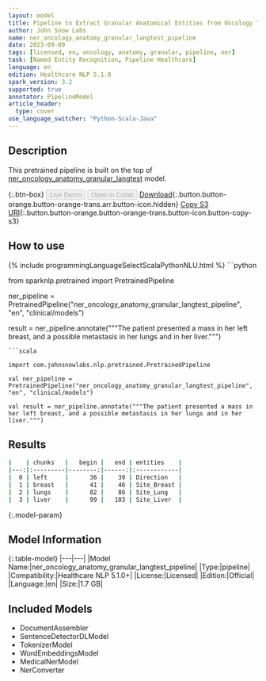 ```yaml
---
layout: model
title: Pipeline to Extract Granular Anatomical Entities from Oncology Texts (langtest)
author: John Snow Labs
name: ner_oncology_anatomy_granular_langtest_pipeline
date: 2023-09-09
tags: [licensed, en, oncology, anatomy, granular, pipeline, ner]
task: [Named Entity Recognition, Pipeline Healthcare]
language: en
edition: Healthcare NLP 5.1.0
spark_version: 3.2
supported: true
annotator: PipelineModel
article_header:
  type: cover
use_language_switcher: "Python-Scala-Java"
---
```


## Description

This pretrained pipeline is built on the top of [ner_oncology_anatomy_granular_langtest](https://nlp.johnsnowlabs.com/2023/09/03/ner_oncology_anatomy_granular_langtest_en.html) model.

{:.btn-box}
<button class="button button-orange" disabled>Live Demo</button>
<button class="button button-orange" disabled>Open in Colab</button>
[Download](https://s3.amazonaws.com/auxdata.johnsnowlabs.com/clinical/models/ner_oncology_anatomy_granular_langtest_pipeline_en_5.1.0_3.2_1694288139047.zip){:.button.button-orange.button-orange-trans.arr.button-icon.hidden}
[Copy S3 URI](s3://auxdata.johnsnowlabs.com/clinical/models/ner_oncology_anatomy_granular_langtest_pipeline_en_5.1.0_3.2_1694288139047.zip){:.button.button-orange.button-orange-trans.button-icon.button-copy-s3}

## How to use



<div class="tabs-box" markdown="1">
{% include programmingLanguageSelectScalaPythonNLU.html %}
```python

from sparknlp.pretrained import PretrainedPipeline

ner_pipeline = PretrainedPipeline("ner_oncology_anatomy_granular_langtest_pipeline", "en", "clinical/models")

result = ner_pipeline.annotate("""The patient presented a mass in her left breast, and a possible metastasis in her lungs and in her liver.""")

```
```scala

import com.johnsnowlabs.nlp.pretrained.PretrainedPipeline

val ner_pipeline = PretrainedPipeline("ner_oncology_anatomy_granular_langtest_pipeline", "en", "clinical/models")

val result = ner_pipeline.annotate("""The patient presented a mass in her left breast, and a possible metastasis in her lungs and in her liver.""")

```
</div>

## Results

```bash
|    | chunks   |   begin |   end | entities    |
|---:|:---------|--------:|------:|:------------|
|  0 | left     |      36 |    39 | Direction   |
|  1 | breast   |      41 |    46 | Site_Breast |
|  2 | lungs    |      82 |    86 | Site_Lung   |
|  3 | liver    |      99 |   103 | Site_Liver  |
```

{:.model-param}
## Model Information

{:.table-model}
|---|---|
|Model Name:|ner_oncology_anatomy_granular_langtest_pipeline|
|Type:|pipeline|
|Compatibility:|Healthcare NLP 5.1.0+|
|License:|Licensed|
|Edition:|Official|
|Language:|en|
|Size:|1.7 GB|

## Included Models

- DocumentAssembler
- SentenceDetectorDLModel
- TokenizerModel
- WordEmbeddingsModel
- MedicalNerModel
- NerConverter